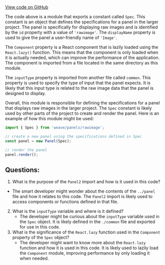 [View code on GitHub](https://github.com/wandb/weave/weave-js/src/components/Panel2/PanelFileRawImage/index.ts)

The code above is a module that exports a constant called `Spec`. This constant is an object that defines the specifications for a panel in the larger project. The panel is specifically for displaying raw images and is identified by the `id` property with a value of `'rawimage'`. The `displayName` property is used to give the panel a user-friendly name of `'Image'`.

The `Component` property is a React component that is lazily loaded using the `React.lazy()` function. This means that the component is only loaded when it is actually needed, which can improve the performance of the application. The component is imported from a file located in the same directory as this module.

The `inputType` property is imported from another file called `common`. This property is used to specify the type of input that the panel expects. It is likely that this input type is related to the raw image data that the panel is designed to display.

Overall, this module is responsible for defining the specifications for a panel that displays raw images in the larger project. The `Spec` constant is likely used by other parts of the project to create and render the panel. Here is an example of how this module might be used:

```javascript
import { Spec } from 'weave/panels/rawimage';

// create a new panel using the specifications defined in Spec
const panel = new Panel(Spec);

// render the panel
panel.render();
```
## Questions: 
 1. What is the purpose of the `Panel2` import and how is it used in this code?
   - The smart developer might wonder about the contents of the `../panel` file and how it relates to this code. The `Panel2` import is likely used to access components or functions defined in that file.
2. What is the `inputType` variable and where is it defined?
   - The developer might be curious about the `inputType` variable used in the `Spec` object. It is likely defined in the `./common` file and exported for use in this code.
3. What is the significance of the `React.lazy` function used in the `Component` property of the `Spec` object?
   - The developer might want to know more about the `React.lazy` function and how it is used in this code. It is likely used to lazily load the `Component` module, improving performance by only loading it when needed.